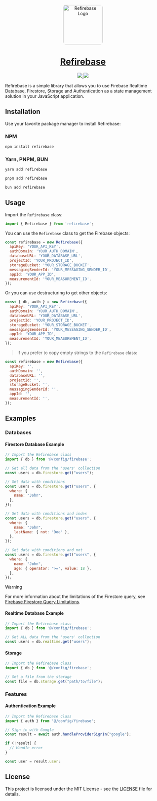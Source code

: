<p align="center">
  <a href="https://github.com/refirebase">
    <img src="https://avatars.githubusercontent.com/u/181779808?v=4" alt="Refirebase Logo" width="128" style="border-radius: 8px">
    <h1 align="center">
      Refirebase
    </h1>
  </a>
</p>

<p align="center">
  <a href="https://www.npmjs.com/refirebase">
    <img src="https://img.shields.io/npm/v/refirebase.svg">
  </a>
  <a href="https://github.com/refirebase/refirebase?tab=MIT-1-ov-file">
    <img src="https://img.shields.io/npm/l/refirebase.svg">
  </a>
</p>

Refirebase is a simple library that allows you to use Firebase Realtime Database, Firestore, Storage and Authentication as a state management solution in your JavaScript application.

## Installation

Use your favorite package manager to install Refirebase:

### NPM

```bash
npm install refirebase
```

### Yarn, PNPM, BUN

```bash
yarn add refirebase
```

```bash
pnpm add refirebase
```

```bash
bun add refirebase
```

## Usage

Import the `Refirebase` class:

```javascript
import { Refirebase } from 'refirebase';
```

You can use the `Refirebase` class to get the Firebase objects:

```javascript
const refirebase = new Refirebase({
  apiKey: 'YOUR_API_KEY',
  authDomain: 'YOUR_AUTH_DOMAIN',
  databaseURL: 'YOUR_DATABASE_URL',
  projectId: 'YOUR_PROJECT_ID',
  storageBucket: 'YOUR_STORAGE_BUCKET',
  messagingSenderId: 'YOUR_MESSAGING_SENDER_ID',
  appId: 'YOUR_APP_ID',
  measurementId: 'YOUR_MEASUREMENT_ID',
});
```

Or you can use destructuring to get other objects:

```javascript
const { db, auth } = new Refirebase({
  apiKey: 'YOUR_API_KEY',
  authDomain: 'YOUR_AUTH_DOMAIN',
  databaseURL: 'YOUR_DATABASE_URL',
  projectId: 'YOUR_PROJECT_ID',
  storageBucket: 'YOUR_STORAGE_BUCKET',
  messagingSenderId: 'YOUR_MESSAGING_SENDER_ID',
  appId: 'YOUR_APP_ID',
  measurementId: 'YOUR_MEASUREMENT_ID',
});
```

> If you prefer to copy empty strings to the `Refirebase` class:

```javascript
const refirebase = new Refirebase({
  apiKey: '',
  authDomain: '',
  databaseURL: '',
  projectId: '',
  storageBucket: '',
  messagingSenderId: '',
  appId: '',
  measurementId: '',
});
```

## Examples

### Databases

#### Firestore Database Example
```javascript
// Import the Refirebase class
import { db } from '@/config/firebase';

// Get all data from the 'users' collection
const users = db.firestore.get("users");

// Get data with conditions
const users = db.firestore.get("users", {
  where: {
    name: "John",
  },
});

// Get data with conditions and index
const users = db.firestore.get("users", {
  where: {
    name: "John",
    lastName: { not: "Doe" },
  },
});

// Get data with conditions and not
const users = db.firestore.get("users", {
  where: {
    name: "John",
    age: { operator: ">=", value: 18 },
  },
});
```

> [!WARNING]  
> For more information about the limitations of the Firestore query, see [Firebase Firestore Query Limitations](https://firebase.google.com/docs/firestore/query-data/queries#query_limitations).

#### Realtime Database Example

```javascript
// Import the Refirebase class
import { db } from '@/config/firebase';

// Get ALL data from the 'users' collection
const users = db.realtime.get("users");
```

#### Storage

```javascript
// Import the Refirebase class
import { db } from '@/config/firebase';

// Get a file from the storage
const file = db.storage.get("path/to/file");
```

### Features

#### Authentication Example

```javascript
// Import the Refirebase class
import { auth } from '@/config/firebase';

// Sign in with Google
const result = await auth.handleProviderSignIn("google");

if (!result) {
  // Handle error
}

const user = result.user;
```

## License

This project is licensed under the MIT License - see the [LICENSE](LICENSE) file for details.
